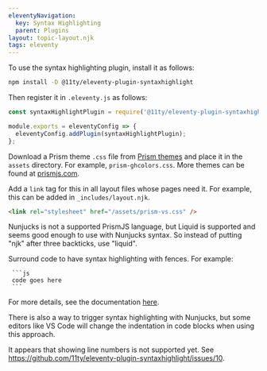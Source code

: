 ```yaml
---
eleventyNavigation:
  key: Syntax Highlighting
  parent: Plugins
layout: topic-layout.njk
tags: eleventy
---
```


To use the syntax highlighting plugin, install it as follows:

```bash
npm install -D @11ty/eleventy-plugin-syntaxhighlight
```

Then register it in `.eleventy.js` as follows:

```js
const syntaxHighlightPlugin = require('@11ty/eleventy-plugin-syntaxhighlight');

module.exports = eleventyConfig => {
  eleventyConfig.addPlugin(syntaxHighlightPlugin);
};
```

Download a Prism theme `.css` file from
[Prism themes](https://github.com/PrismJS/prism-themes)
and place it in the `assets` directory.
For example, `prism-ghcolors.css`.
More themes can be found at [prismjs.com](https://prismjs.com/).

Add a `link` tag for this in all layout files whose pages need it.
For example, this can be added in `_includes/layout.njk`.

```html
<link rel="stylesheet" href="/assets/prism-vs.css" />
```

Nunjucks is not a supported PrismJS language,
but Liquid is supported and seems good enough to use with Nunjucks syntax.
So instead of putting "njk" after three backticks, use "liquid".

Surround code to have syntax highlighting with fences.
For example:

````text
 ```js
 code goes here
 ```
````

For more details, see the documentation [here](https://www.11ty.dev/docs/plugins/syntaxhighlight/).

There is also a way to trigger syntax highlighting
with Nunjucks, but some editors like VS Code
will change the indentation in code blocks
when using this approach.

It appears that showing line numbers is not supported yet.
See <https://github.com/11ty/eleventy-plugin-syntaxhighlight/issues/10>.
